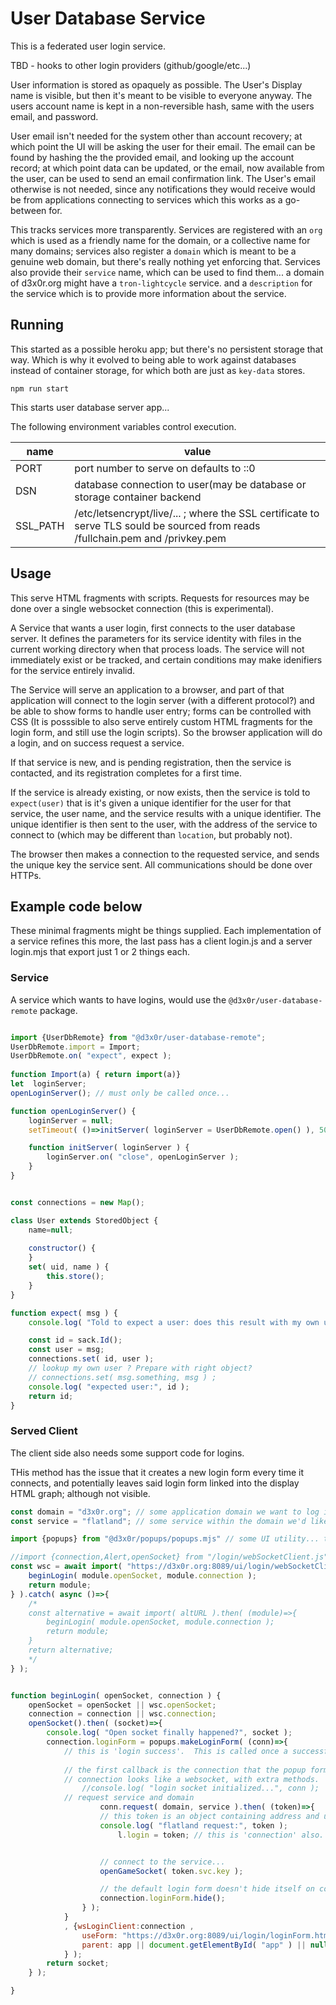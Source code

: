 
# User Database Service

This is a federated user login service.

TBD - hooks to other login providers (github/google/etc...)

User information is stored as opaquely as possible.  The User's Display name is visible, but then it's meant to be
visible to everyone anyway.  The users account name is kept in a non-reversible hash, same with the users email, and password.

User email isn't needed for the system other than account recovery; at which point the UI will be asking the user for their email.  The email can be found
by hashing the the provided email, and looking up the account record; at which point data can be updated, or the email, now available from the user, can be
used to send an email confirmation link. The User's email otherwise is not needed, since any notifications they would receive would be from applications 
connecting to services which this works as a go-between for.

This tracks services more transparently.  Services are registered with an `org` which is used as a friendly name for the domain, or a collective name for
many domains; services also register a `domain` which is meant to be a genuine web domain, but there's really nothing yet enforcing that.
Services also provide their `service` name, which can be used to find them... a domain of d3x0r.org might have a `tron-lightcycle` service.  and a `description` for the service
which is to provide more information about the service.


## Running

This started as a possible heroku app; but there's no persistent storage that way. Which is why it evolved to being
able to work against databases instead of container storage, for which both are just as `key-data` stores.


`npm run start`

This starts user database server app...

The following environment variables control execution.

|name|value|
|----|----|
| PORT| port number to serve on defaults to ::0 |
| DSN | database connection to user(may be database or storage container backend |
| SSL_PATH | /etc/letsencrypt/live/... ; where the SSL certificate to serve TLS sould be sourced from reads /fullchain.pem and /privkey.pem |



## Usage


This serve HTML fragments with scripts.  Requests for resources may be done over a single websocket connection (this is experimental).

A Service that wants a user login, first connects to the user database server.  It defines the parameters for its service identity with files
in the current working directory when that process loads.  The service will not immediately exist or be tracked, and certain conditions may make idenifiers
for the service entirely invalid.  

The Service will serve an application to a browser, and part of that application will connect to the login server (with a different protocol?) and
be able to show forms to handle user entry; forms can be controlled with CSS (It is posssible to also serve entirely custom HTML fragments for the login form, and still use the login scripts).
So the browser application will do a login, and on success request a service.

If that service is new, and is pending registration, then the service is contacted, and its registration completes for a first time.  

If the service is already existing, or now exists, then the service is told to `expect(user)` that is it's given a unique identifier for the user for that service, the user name, 
and the service results with a unique identifier. The unique identifier is then sent to the user, with the address of the service to connect to (which may be different than `location`, but probably not).

The browser then makes a connection to the requested service, and sends the unique key the service sent.  All communications should be done over HTTPs.





## Example code below


These minimal fragments might be things supplied.  Each implementation of a service refines this more, the last pass has a client login.js and a server login.mjs that export just 1 or 2 things each.

### Service

A service which wants to have logins, would use the `@d3x0r/user-database-remote` package.

``` js

import {UserDbRemote} from "@d3x0r/user-database-remote";
UserDbRemote.import = Import;      
UserDbRemote.on( "expect", expect );
  
function Import(a) { return import(a)} 
let  loginServer;
openLoginServer(); // must only be called once...

function openLoginServer() {
	loginServer = null;
	setTimeout( ()=>initServer( loginServer = UserDbRemote.open() ), 5000 );

	function initServer( loginServer ) {
		loginServer.on( "close", openLoginServer );
	}
}


const connections = new Map();

class User extends StoredObject {
	name=null;
	
	constructor() {
	}
	set( uid, name ) {
		this.store();
	}
}

function expect( msg ) {
	console.log( "Told to expect a user: does this result with my own unique ID?", msg );

	const id = sack.Id();
	const user = msg;
	connections.set( id, user );
	// lookup my own user ? Prepare with right object?
	// connections.set( msg.something, msg ) ;	
	console.log( "expected user:", id );
	return id;
}


```

### Served Client

The client side also needs some support code for logins.

THis method has the issue that it creates a new login form every time it connects, and potentially leaves said login form linked into the display HTML graph; although not visible.


``` js
const domain = "d3x0r.org"; // some application domain we want to log into.
const service = "flatland"; // some service within the domain we'd like to talk to.

import {popups} from "@d3x0r/popups/popups.mjs" // some UI utility... this sample uses this.

//import {connection,Alert,openSocket} from "/login/webSocketClient.js";
const wsc = await import( "https://d3x0r.org:8089/ui/login/webSocketClient.js" ).then( (module)=>{
	beginLogin( module.openSocket, module.connection );
	return module;
} ).catch( async ()=>{
	/*
	const alternative = await import( altURL ).then( (module)=>{
		beginLogin( module.openSocket, module.connection );
		return module;
	}
	return alternative;
	*/
} );


function beginLogin( openSocket, connection ) {
	openSocket = openSocket || wsc.openSocket;
	connection = connection || wsc.connection;
	openSocket().then( (socket)=>{
		console.log( "Open socket finally happened?", socket );
		connection.loginForm = popups.makeLoginForm( (conn)=>{
			// this is 'login success'.  This is called once a successful account token has been established.
			
			// the first callback is the connection that the popup form is going to be using
			// connection looks like a websocket, with extra methods.
				//console.log( "login socket initialized...", conn );
			// request service and domain
        			conn.request( domain, service ).then( (token)=>{
					// this token is an object containing address and unique identifier (expect() result)
					console.log( "flatland request:", token );
				        l.login = token; // this is 'connection' also.


					// connect to the service...
					openGameSocket( token.svc.key );

					// the default login form doesn't hide itself on completion; just its content
					connection.loginForm.hide();
				} );
			}
			, {wsLoginClient:connection ,
				useForm: "https://d3x0r.org:8089/ui/login/loginForm.html",
				parent: app || document.getElementById( "app" ) || null
			} );
		return socket;
	} );

}

```

